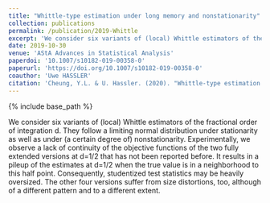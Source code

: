 ```yaml
---
title: "Whittle-type estimation under long memory and nonstationarity"
collection: publications
permalink: /publication/2019-Whittle
excerpt: 'We consider six variants of (local) Whittle estimators of the fractional order of integration d.'
date: 2019-10-30
venue: 'AStA Advances in Statistical Analysis'
paperdoi: '10.1007/s10182-019-00358-0'
paperurl: 'https://doi.org/10.1007/s10182-019-00358-0'
coauthor: 'Uwe HASSLER'
citation: 'Cheung, Y.L. & U. Hassler. (2020). "Whittle-type estimation under long memory and nonstationarity." <i>AStA Advances in Statistical Analysis</i>, 104, 363-383.'
---
```

{% include base_path %}

We consider six variants of (local) Whittle estimators of the fractional order of integration d. They follow a limiting normal distribution under stationarity as well as under (a certain degree of) nonstationarity. Experimentally, we observe a lack of continuity of the objective functions of the two fully extended versions at d=1/2 that has not been reported before. It results in a pileup of the estimates at d=1/2 when the true value is in a neighborhood to this half point. Consequently, studentized test statistics may be heavily oversized. The other four versions suffer from size distortions, too, although of a different pattern and to a different extent.

